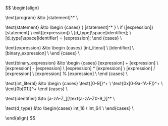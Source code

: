$$
\begin{align}

\text{program} &\to [statement]^* \\

\text{statement} &\to
\begin {cases}
    \{ [statement]^* \} \\
    if ([expression]) [statement] \\
    exit([expression]) \\
    [d\_type]\space[identifier]; \\
    [d\_type]\space[identifier] = [expression];
\end {cases} \\

\text{expression} &\to
\begin {cases}
    [int\_literal] \\
    [identifier] \\
    [binary\_expression] \\
\end {cases} \\

\text{binary\_expression} &\to
\begin {cases}
    [expression] + [expression] \\
    [expression] - [expression] \\
    [expression] * [expression] \\
    [expression] / [expression] \\
    [expression] \% [expression] \\
\end {cases} \\

\text{int\_literal} &\to
\begin {cases}
    \text{[0-9]}^+ \\
    \text{0x[0-9a-fA-F]}^+ \\
    \text{0b[01]}^+
\end {cases} \\

\text{identifier} &\to [a-zA-Z\_][\text{a-zA-Z0-9\_}]^* \\

\text{d\_type} &\to
\begin{cases}
 int\_16 \\
 int\_64 \\
\end{cases} \\

\end{align}
$$
